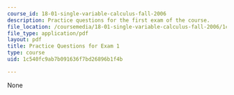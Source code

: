 ```yaml
---
course_id: 18-01-single-variable-calculus-fall-2006
description: Practice questions for the first exam of the course.
file_location: /coursemedia/18-01-single-variable-calculus-fall-2006/1c540fc9ab7b091636f7bd26896b1f4b_prexam1a.pdf
file_type: application/pdf
layout: pdf
title: Practice Questions for Exam 1
type: course
uid: 1c540fc9ab7b091636f7bd26896b1f4b

---
```

None